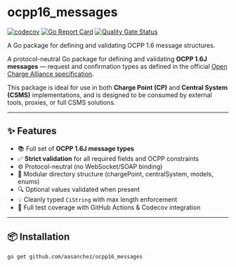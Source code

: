 # ocpp16_messages

[![codecov](https://codecov.io/gh/aasanchez/ocpp16_messages/branch/main/graph/badge.svg)](https://codecov.io/gh/aasanchez/ocpp16_messages)
[![Go Report Card](https://goreportcard.com/badge/github.com/aasanchez/ocpp16_messages)](https://goreportcard.com/report/github.com/aasanchez/ocpp16_messages)
[![Quality Gate Status](https://sonarcloud.io/api/project_badges/measure?project=aasanchez_ocpp16_messages&metric=alert_status)](https://sonarcloud.io/summary/new_code?id=aasanchez_ocpp16_messages)

A Go package for defining and validating OCPP 1.6 message structures.

A protocol-neutral Go package for defining and validating **OCPP 1.6J messages**
— request and confirmation types as defined in the official [Open Charge Alliance specification](https://www.openchargealliance.org/).

This package is ideal for use in both **Charge Point (CP)** and **Central System (CSMS)** implementations, and is
designed to be consumed by external tools, proxies, or full CSMS solutions.

---

## ✨ Features

- 📚 Full set of **OCPP 1.6J message types**
- ✅ **Strict validation** for all required fields and OCPP constraints
- ⚙️ Protocol-neutral (no WebSocket/SOAP binding)
- 🧩 Modular directory structure (chargePoint, centralSystem, models, enums)
- 🔍 Optional values validated when present
- 💡 Cleanly typed `CiString` with max length enforcement
- 🔬 Full test coverage with GitHub Actions & Codecov integration

---

## 📦 Installation

```bash
go get github.com/aasanchez/ocpp16_messages
```
